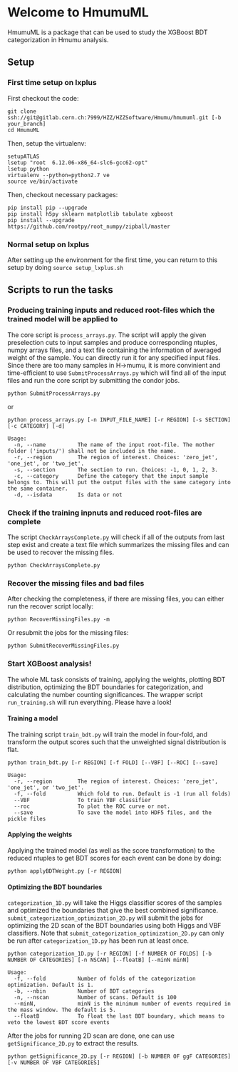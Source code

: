 # Welcome to HmumuML

HmumuML is a package that can be used to study the XGBoost BDT categorization in Hmumu analysis.

## Setup

### First time setup on lxplus

First checkout the code:

```
git clone ssh://git@gitlab.cern.ch:7999/HZZ/HZZSoftware/Hmumu/hmumuml.git [-b your_branch]
cd HmumuML
```

Then, setup the virtualenv:

```
setupATLAS
lsetup "root  6.12.06-x86_64-slc6-gcc62-opt"
lsetup python
virtualenv --python=python2.7 ve
source ve/bin/activate
```

Then, checkout necessary packages:

```
pip install pip --upgrade
pip install h5py sklearn matplotlib tabulate xgboost
pip install --upgrade https://github.com/rootpy/root_numpy/zipball/master
```

### Normal setup on lxplus

After setting up the environment for the first time, you can return to this setup by doing `source setup_lxplus.sh`

## Scripts to run the tasks

### Producing training inputs and reduced root-files which the trained model will be applied to

The core script is `process_arrays.py`. The script will apply the given preselection cuts to input samples and produce corresponding ntuples, numpy arrays files, and a text file containing the information of averaged weight of the sample. You can directly run it for any specified input files. Since there are too many samples in H->mumu, it is more convinient and time-efficient to use `SubmitProcessArrays.py` which will find all of the input files and run the core script by submitting the condor jobs.


```
python SubmitProcessArrays.py
```
or
```
python process_arrays.py [-n INPUT_FILE_NAME] [-r REGION] [-s SECTION] [-c CATEGORY] [-d]

Usage:
  -n, --name          The name of the input root-file. The mother folder ('inputs/') shall not be included in the name. 
  -r, --region        The region of interest. Choices: 'zero_jet', 'one_jet', or 'two_jet'.
  -s, --section       The section to run. Choices: -1, 0, 1, 2, 3.
  -c, --category      Define the category that the input sample belongs to. This will put the output files with the same category into the same container.
  -d, --isdata        Is data or not
```

### Check if the training inpnuts and reduced root-files are complete

The script `CheckArraysComplete.py` will check if all of the outputs from last step exist and create a text file which summarizes the missing files and can be used to recover the missing files.

```
python CheckArraysComplete.py
``` 

### Recover the missing files and bad files

After checking the completeness, if there are missing files, you can either run the recover script locally:

```
python RecoverMissingFiles.py -m
```

Or resubmit the jobs for the missing files:

```
python SubmitRecoverMissingFiles.py
```

### Start XGBoost analysis!

The whole ML task consists of training, applying the weights, plotting BDT distribution, optimizing the BDT boundaries for categorization, and calculating the number counting significances. The wrapper script `run_training.sh` will run everything. Please have a look!

#### Training a model

The training script `train_bdt.py` will train the model in four-fold, and transform the output scores such that the unweighted signal distribution is flat.

```
python train_bdt.py [-r REGION] [-f FOLD] [--VBF] [--ROC] [--save]

Usage:
  -r, --region        The region of interest. Choices: 'zero_jet', 'one_jet', or 'two_jet'.
  -f, --fold          Which fold to run. Default is -1 (run all folds)
  --VBF               To train VBF classifier
  --roc               To plot the ROC curve or not.
  --save              To save the model into HDF5 files, and the pickle files
```

#### Applying the weights

Applying the trained model (as well as the score transformation)  to the reduced ntuples to get BDT scores for each event can be done by doing:
```
python applyBDTWeight.py [-r REGION]
```
#### Optimizing the BDT boundaries

`categorization_1D.py` will take the Higgs classifier scores of the samples and optimized the boundaries that give the best combined significance. `submit_categorization_optimization_2D.py` will submit the jobs for optimizing the 2D scan of the BDT boundaries using both Higgs and VBF classifiers. Note that `submit_categorization_optimization_2D.py` can only be run after `categorization_1D.py` has been run at least once.

```
python categorization_1D.py [-r REGION] [-f NUMBER OF FOLDS] [-b NUMBER OF CATEGORIES] [-n NSCAN] [--floatB] [--minN minN]

Usage:
  -f, --fold          Number of folds of the categorization optimization. Default is 1.
  -b, --nbin          Number of BDT categories
  -n, --nscan         Number of scans. Default is 100
  --minN,             minN is the minimum number of events required in the mass window. The default is 5.
  --floatB            To float the last BDT boundary, which means to veto the lowest BDT score events
```

After the jobs for running 2D scan are done, one can use `getSignificance_2D.py` to extract the results.

```
python getSignificance_2D.py [-r REGION] [-b NUMBER OF ggF CATEGORIES] [-v NUMBER OF VBF CATEGORIES]
```
